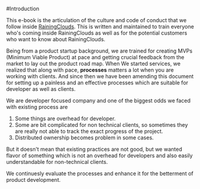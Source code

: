 #Introduction

This e-book is the articulation of the culture and code of conduct that we follow inside [RainingClouds](http://rainingclouds.com). This is written and maintained to train everyone who's coming inside RainingClouds as well as for the potential customers who want to know about RainingClouds.

Being from a product startup background, we are trained for creating MVPs (Minimum Viable Product) at pace and getting crucial feedback from the market to lay out the product road map. When We started services, we realized that along with pace, **processes** matters a lot when you are working with clients. And since then we have been amending this document for setting up a painless and an effective processes which are suitable for developer as well as clients. 

We are developer focused company and one of the biggest odds we faced with existing process are

1. Some things are overhead for developer.
2. Some are bit complicated for non technical clients, so sometimes they are really not able to track the exact progress of the project.
3. Distributed ownership becomes problem in some cases.

But it doesn't mean that existing practices are not good, but we wanted flavor of something which is not an overhead for developers and also easily understandable for non-technical clients.

We continuesly evaluate the processes and enhance it for the betterment of product development.
